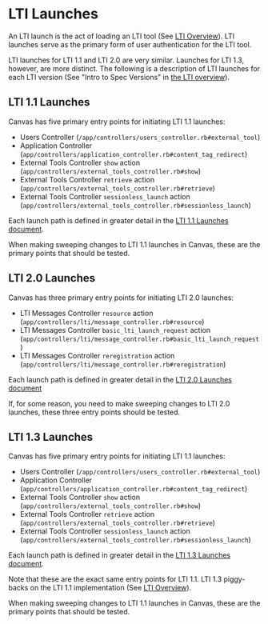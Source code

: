 # LTI Launches

An LTI launch is the act of loading an LTI tool (See [LTI Overview](./01_lti_overview.md)). LTI launches serve as the primary form of user authentication for the LTI tool.

LTI launches for LTI 1.1 and LTI 2.0 are very similar. Launches for LTI 1.3, however, are more distinct. The following is a description of LTI launches for each LTI version (See "Intro to Spec Versions" in [the LTI overview](./01_lti_overview.md)).

## LTI 1.1 Launches
Canvas has five primary entry points for initiating LTI 1.1 launches:

- Users Controller (`/app/controllers/users_controller.rb#external_tool`)
- Application Controller (`app/controllers/application_controller.rb#content_tag_redirect`)
- External Tools Controller `show` action (`app/controllers/external_tools_controller.rb#show`)
- External Tools Controller `retrieve` action (`app/controllers/external_tools_controller.rb#retrieve`)
- External Tools Controller `sessionless_launch` action (`app/controllers/external_tools_controller.rb#sessionless_launch`)

Each launch path is defined in greater detail in the [LTI 1.1 Launches document](./05_lti_1_1_launches.md).

When making sweeping changes to LTI 1.1 launches in Canvas, these are the primary points that should be tested.

## LTI 2.0 Launches
Canvas has three primary entry points for initiating LTI 2.0 launches:

- LTI Messages Controller `resource` action (`app/controllers/lti/message_controller.rb#resource`)
- LTI Messages Controller `basic_lti_launch_request` action (`app/controllers/lti/message_controller.rb#basic_lti_launch_request`)
- LTI Messages Controller `reregistration` action (`app/controllers/lti/message_controller.rb#reregistration`)

Each launch path is defined in greater detail in the [LTI 2.0 Launches document](./06_lti_2_0_launches.md)

If, for some reason, you need to make sweeping changes to LTI 2.0 launches, these three entry points should be tested.

## LTI 1.3 Launches
Canvas has five primary entry points for initiating LTI 1.1 launches:

- Users Controller (`/app/controllers/users_controller.rb#external_tool`)
- Application Controller (`app/controllers/application_controller.rb#content_tag_redirect`)
- External Tools Controller `show` action (`app/controllers/external_tools_controller.rb#show`)
- External Tools Controller `retrieve` action (`app/controllers/external_tools_controller.rb#retrieve`)
- External Tools Controller `sessionless_launch` action (`app/controllers/external_tools_controller.rb#sessionless_launch`)

Each launch path is defined in greater detail in the [LTI 1.3 Launches document](./07_lti_1_3_launches.md).

Note that these are the exact same entry points for LTI 1.1. LTI 1.3 piggy-backs on the LTI 1.1 implementation (See [LTI Overview](./01_lti_overview.md)).

When making sweeping changes to LTI 1.1 launches in Canvas, these are the primary points that should be tested.
